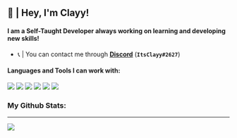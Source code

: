 ## 👋 | Hey, I'm Clayy!

#### I am a Self-Taught Developer always working on learning and developing new skills!
- 📞 | You can contact me through **[Discord](https://discord.com/users/694367588464984095)** (**`ItsClayy#2627`**)

#### Languages and Tools I can work with:
<a><img src="https://img.shields.io/badge/-Nodejs-43853?logo=Node.js&logoColor=white"></a>
<img src="https://img.shields.io/badge/-NPM-CB3837?logo=npm&logoColor=white">
<img src="https://img.shields.io/badge/-HTML5-534F26?logo=html5&logoColor=white">
<img src="https://img.shields.io/badge/-Heroku-430098?logo=heroku&logoColor=white">
<img src="https://img.shields.io/badge/-Github_Actions-2088FF?logo=github-actions&logoColor=white">
<img src="https://img.shields.io/badge/-repl.it-56676e?logo=repl.it&logoColor=white"></a>

### My Github Stats:
--------
<img src="https://github-readme-stats.vercel.app/api?username=TheStealthy&show_icons=true&hide_border=true&theme=algolia&icon_color=0000ff">
